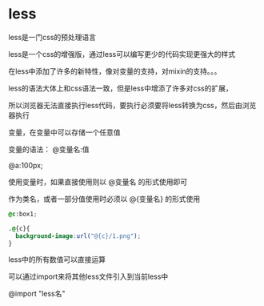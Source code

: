 # less

less是一门css的预处理语言

less是一个css的增强版，通过less可以编写更少的代码实现更强大的样式

在less中添加了许多的新特性，像对变量的支持，对mixin的支持。。。

less的语法大体上和css语法一致，但是less中增添了许多对css的扩展，

所以浏览器无法直接执行less代码，要执行必须要将less转换为css，然后由浏览器执行



变量，在变量中可以存储一个任意值

变量的语法： @变量名:值

@a:100px;



使用变量时，如果直接使用则以 @变量名 的形式使用即可

作为类名，或者一部分值使用时必须以  @{变量名} 的形式使用

```CSS
@c:box1;

.@{c}{
  background-image:url("@{c}/1.png");
}
```




less中的所有数值可以直接运算

可以通过import来将其他less文件引入到当前less中

@import "less名"


